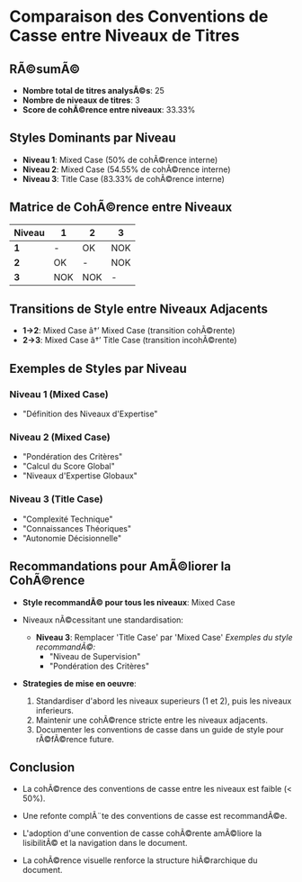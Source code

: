 ﻿# Comparaison des Conventions de Casse entre Niveaux de Titres

## RÃ©sumÃ©

- **Nombre total de titres analysÃ©s**: 25
- **Nombre de niveaux de titres**: 3
- **Score de cohÃ©rence entre niveaux**: 33.33%

## Styles Dominants par Niveau

- **Niveau 1**: Mixed Case (50% de cohÃ©rence interne)
- **Niveau 2**: Mixed Case (54.55% de cohÃ©rence interne)
- **Niveau 3**: Title Case (83.33% de cohÃ©rence interne)

## Matrice de CohÃ©rence entre Niveaux

| Niveau | 1 | 2 | 3 |
|--------|----------|----------|----------|
| **1** | - | OK | NOK |
| **2** | OK | - | NOK |
| **3** | NOK | NOK | - |

## Transitions de Style entre Niveaux Adjacents
- **1->2**: Mixed Case â†’ Mixed Case (transition cohÃ©rente)
- **2->3**: Mixed Case â†’ Title Case (transition incohÃ©rente)

## Exemples de Styles par Niveau

### Niveau 1 (Mixed Case)
- "Définition des Niveaux d'Expertise"

### Niveau 2 (Mixed Case)
- "Pondération des Critères"
- "Calcul du Score Global"
- "Niveaux d'Expertise Globaux"

### Niveau 3 (Title Case)
- "Complexité Technique"
- "Connaissances Théoriques"
- "Autonomie Décisionnelle"

## Recommandations pour AmÃ©liorer la CohÃ©rence
- **Style recommandÃ© pour tous les niveaux**: Mixed Case
- Niveaux nÃ©cessitant une standardisation:
  - **Niveau 3**: Remplacer 'Title Case' par 'Mixed Case'
    *Exemples du style recommandÃ©:*
    - "Niveau de Supervision"
    - "Pondération des Critères"

- **Strategies de mise en oeuvre**:
  1. Standardiser d'abord les niveaux superieurs (1 et 2), puis les niveaux inferieurs.
  2. Maintenir une cohÃ©rence stricte entre les niveaux adjacents.
  3. Documenter les conventions de casse dans un guide de style pour rÃ©fÃ©rence future.

## Conclusion
- La cohÃ©rence des conventions de casse entre les niveaux est faible (< 50%).
- Une refonte complÃ¨te des conventions de casse est recommandÃ©e.

- L'adoption d'une convention de casse cohÃ©rente amÃ©liore la lisibilitÃ© et la navigation dans le document.
- La cohÃ©rence visuelle renforce la structure hiÃ©rarchique du document.